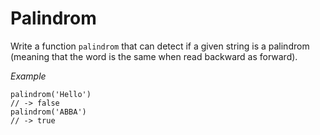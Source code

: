 # Palindrom

Write a function `palindrom` that can detect if a given string is a palindrom (meaning that the word is the same when read backward as forward).

*Example*
```
palindrom('Hello')
// -> false
palindrom('ABBA')
// -> true
```

